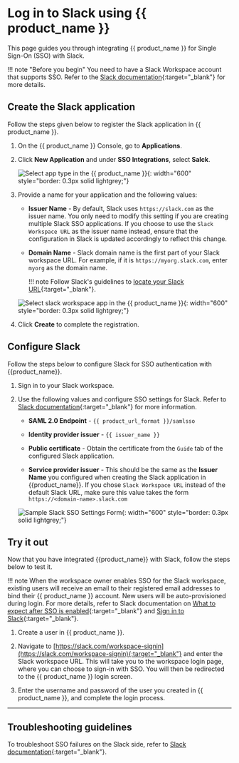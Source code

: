 # Log in to Slack using {{ product_name }}

This page guides you through integrating {{ product_name }} for Single Sign-On (SSO) with Slack.

!!! note "Before you begin"
    You need to have a Slack Workspace account that supports SSO. Refer to the [Slack documentation](https://slack.com/intl/en-gb/help/articles/203772216-SAML-single-sign-on){:target="_blank"} for more details.

## Create the Slack application

Follow the steps given below to register the Slack application in {{ product_name }}.

1. On the {{ product_name }} Console, go to **Applications**.

2. Click **New Application** and under **SSO Integrations**, select **Salck**.

    ![Select app type in the {{ product_name }}]({{base_path}}/assets/img/guides/authentication/sso-integrations/common/add-app.png){: width="600" style="border: 0.3px solid lightgrey;"}

3. Provide a name for your application and the following values:

    - **Issuer Name** - By default, Slack uses `https://slack.com` as the issuer name. You only need to modify this setting if you are creating multiple Slack SSO applications. If you choose to use the `Slack Workspace URL` as the issuer name instead, ensure that the configuration in Slack is updated accordingly to reflect this change.

    - **Domain Name** - Slack domain name is the first part of your Slack workspace URL. For example, if it is `https://myorg.slack.com`, enter `myorg` as the domain name. 
    
        !!! note
            Follow Slack's guidelines to [locate your Slack URL](https://slack.com/intl/en-gb/help/articles/221769328-Locate-your-Slack-URL-or-ID){:target="_blank"}.

    ![Select slack workspace app in the {{ product_name }}]({{base_path}}/assets/img/guides/authentication/sso-integrations/slack/add-slack-app.png){: width="600" style="border: 0.3px solid lightgrey;"}

4. Click **Create** to complete the registration.


## Configure Slack

Follow the steps below to configure Slack for SSO authentication with {{product_name}}.

1. Sign in to your Slack workspace.

2. Use the following values and configure SSO settings for Slack. Refer to [Slack documentation](https://slack.com/intl/en-gb/help/articles/203772216-SAML-single-sign-on#step-2u58-set-up-saml-sso){:target="_blank"} for more information.

    - **SAML 2.0 Endpoint** - `{{ product_url_format }}/samlsso`

    - **Identity provider issuer** - `{{ issuer_name }}`
   
    - **Public certificate** - Obtain the certificate from the `Guide` tab of the configured Slack application.

    - **Service provider issuer** - This should be the same as the **Issuer Name** you configured when creating the Slack application in {{product_name}}. If you chose `Slack Workspace URL` instead of the default Slack URL, make sure this value takes the form `https://<domain-name>.slack.com`

    ![Sample Slack SSO Settings Form]({{base_path}}/assets/img/guides/authentication/sso-integrations/slack/sso-fill-slack.png){: width="600" style="border: 0.3px solid lightgrey;"}

## Try it out

Now that you have integrated {{product_name}} with Slack, follow the steps below to test it.

!!! note
    When the workspace owner enables SSO for the Slack workspace, existing users will receive an email to their registered email addresses to bind their {{ product_name }} account. New users will be auto-provisioned during login. For more details, refer to Slack documentation on [What to expect after SSO is enabled](https://slack.com/intl/en-gb/help/articles/203772216-SAML-single-sign-on#what-to-expect){:target="_blank"} and [Sign in to Slack](https://slack.com/intl/en-gb/help/articles/212681477-Sign-in-to-Slack){:target="_blank"}.

1. Create a user in {{ product_name }}.

2. Navigate to [https://slack.com/workspace-signin](https://slack.com/workspace-signin){:target="_blank"} and enter the Slack workspace URL. This will take you to the workspace login page, where you can choose to sign-in with SSO. You will then be redirected to the {{ product_name }} login screen.

3. Enter the username and password of the user you created in {{ product_name }}, and complete the login process.

-----

## Troubleshooting guidelines

To troubleshoot SSO failures on the Slack side, refer to [Slack documentation](https://slack.com/intl/en-gb/help/articles/360037402653-Troubleshoot-SAML-authorisation-errors){:target="_blank"}.

